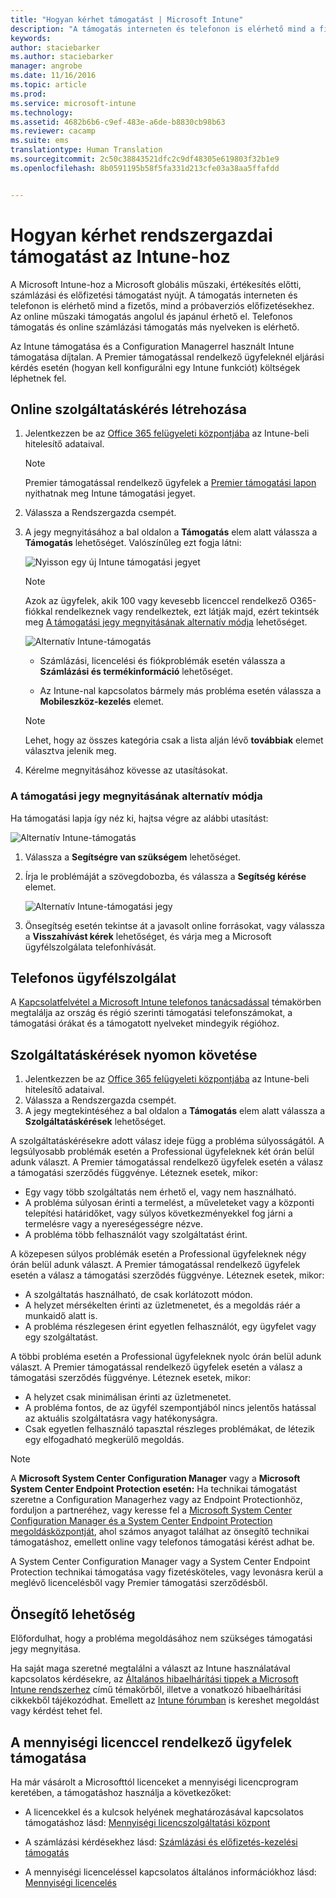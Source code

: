 ```yaml
---
title: "Hogyan kérhet támogatást | Microsoft Intune"
description: "A támogatás interneten és telefonon is elérhető mind a fizetős, mind a próbaverziós előfizetésekhez."
keywords: 
author: staciebarker
ms.author: staciebarker
manager: angrobe
ms.date: 11/16/2016
ms.topic: article
ms.prod: 
ms.service: microsoft-intune
ms.technology: 
ms.assetid: 4682b6b6-c9ef-483e-a6de-b8830cb98b63
ms.reviewer: cacamp
ms.suite: ems
translationtype: Human Translation
ms.sourcegitcommit: 2c50c38843521dfc2c9df48305e619803f32b1e9
ms.openlocfilehash: 8b0591195b58f5fa331d213cfe03a38aa5ffafdd


---
```


# <a name="how-to-get-admin-support-for-microsoft-intune"></a>Hogyan kérhet rendszergazdai támogatást az Intune-hoz

A Microsoft Intune-hoz a Microsoft globális műszaki, értékesítés előtti, számlázási és előfizetési támogatást nyújt. A támogatás interneten és telefonon is elérhető mind a fizetős, mind a próbaverziós előfizetésekhez. Az online műszaki támogatás angolul és japánul érhető el. Telefonos támogatás és online számlázási támogatás más nyelveken is elérhető.

Az Intune támogatása és a Configuration Managerrel használt Intune támogatása díjtalan. A Premier támogatással rendelkező ügyfeleknél eljárási kérdés esetén (hogyan kell konfigurálni egy Intune funkciót) költségek léphetnek fel.

## <a name="create-an-online-service-request"></a>Online szolgáltatáskérés létrehozása

1.  Jelentkezzen be az [Office 365 felügyeleti központjába](https://portal.office.com) az Intune-beli hitelesítő adataival. 
    >[!NOTE]
    >
    >Premier támogatással rendelkező ügyfelek a [Premier támogatási lapon](https://support.microsoft.com/en-us/premier/contacts) nyithatnak meg Intune támogatási jegyet.

2.  Válassza a Rendszergazda csempét.
3.  A jegy megnyitásához a bal oldalon a **Támogatás** elem alatt válassza a **Támogatás** lehetőséget. Valószínűleg ezt fogja látni:

    ![Nyisson egy új Intune támogatási jegyet](../media/support-open-ticket.png)

    >[!NOTE]
    >
    >  Azok az ügyfelek, akik 100 vagy kevesebb licenccel rendelkező O365-fiókkal rendelkeznek vagy rendelkeztek, ezt látják majd, ezért tekintsék meg [A támogatási jegy megnyitásának alternatív módja](#alternate-method-to-open-a-support-ticket) lehetőséget.
    >  
    > ![Alternatív Intune-támogatás](../media/alternate-support-ui.png)

    -   Számlázási, licencelési és fiókproblémák esetén válassza a **Számlázási és termékinformáció** lehetőséget.

    -   Az Intune-nal kapcsolatos bármely más probléma esetén válassza a **Mobileszköz-kezelés** elemet.

    > [!NOTE]
    > Lehet, hogy az összes kategória csak a lista alján lévő **továbbiak** elemet választva jelenik meg.

3.  Kérelme megnyitásához kövesse az utasításokat. 

### <a name="alternate-method-to-open-a-support-ticket"></a>A támogatási jegy megnyitásának alternatív módja

Ha támogatási lapja így néz ki, hajtsa végre az alábbi utasítást:

![Alternatív Intune-támogatás](../media/alternate-support-ui.png)


1. Válassza a **Segítségre van szükségem** lehetőséget.
2. Írja le problémáját a szövegdobozba, és válassza a **Segítség kérése** elemet.

    ![Alternatív Intune-támogatási jegy](../media/support-need-help.png)

3. Önsegítség esetén tekintse át a javasolt online forrásokat, vagy válassza a **Visszahívást kérek** lehetőséget, és várja meg a Microsoft ügyfélszolgálata telefonhívását.

## <a name="support-by-phone"></a>Telefonos ügyfélszolgálat
A [Kapcsolatfelvétel a Microsoft Intune telefonos tanácsadással](contact-assisted-phone-support-for-microsoft-intune.md) témakörben megtalálja az ország és régió szerinti támogatási telefonszámokat, a támogatási órákat és a támogatott nyelveket mindegyik régióhoz.

## <a name="track-your-service-requests"></a>Szolgáltatáskérések nyomon követése
1.  Jelentkezzen be az [Office 365 felügyeleti központjába](https://portal.office.com) az Intune-beli hitelesítő adataival. 
2.  Válassza a Rendszergazda csempét.
3.  A jegy megtekintéséhez a bal oldalon a **Támogatás** elem alatt válassza a **Szolgáltatáskérések** lehetőséget. 

A szolgáltatáskérésekre adott válasz ideje függ a probléma súlyosságától. A legsúlyosabb problémák esetén a Professional ügyfeleknek két órán belül adunk választ. A Premier támogatással rendelkező ügyfelek esetén a válasz a támogatási szerződés függvénye. Léteznek esetek, mikor:

- Egy vagy több szolgáltatás nem érhető el, vagy nem használható. 
- A probléma súlyosan érinti a termelést, a műveleteket vagy a központi telepítési határidőket, vagy súlyos következményekkel fog járni a termelésre vagy a nyereségességre nézve. 
- A probléma több felhasználót vagy szolgáltatást érint.

A közepesen súlyos problémák esetén a Professional ügyfeleknek négy órán belül adunk választ. A Premier támogatással rendelkező ügyfelek esetén a válasz a támogatási szerződés függvénye.  Léteznek esetek, mikor:

- A szolgáltatás használható, de csak korlátozott módon. 
- A helyzet mérsékelten érinti az üzletmenetet, és a megoldás ráér a munkaidő alatt is. 
- A probléma részlegesen érint egyetlen felhasználót, egy ügyfelet vagy egy szolgáltatást.

A többi probléma esetén a Professional ügyfeleknek nyolc órán belül adunk választ. A Premier támogatással rendelkező ügyfelek esetén a válasz a támogatási szerződés függvénye.  Léteznek esetek, mikor:

- A helyzet csak minimálisan érinti az üzletmenetet. 
- A probléma fontos, de az ügyfél szempontjából nincs jelentős hatással az aktuális szolgáltatásra vagy hatékonyságra. 
- Csak egyetlen felhasználó tapasztal részleges problémákat, de létezik egy elfogadható megkerülő megoldás.

> [!NOTE]
> A **Microsoft System Center Configuration Manager** vagy a **Microsoft System Center Endpoint Protection esetén:** Ha technikai támogatást szeretne a Configuration Managerhez vagy az Endpoint Protectionhöz, forduljon a partneréhez, vagy keresse fel a [Microsoft System Center Configuration Manager és a System Center Endpoint Protection megoldásközpontját](http://www.microsoft.com/en-us/server-cloud/products/system-center-2012-r2/resources.aspx), ahol számos anyagot találhat az önsegítő technikai támogatáshoz, emellett online vagy telefonos támogatási kérést adhat be.
>
> A System Center Configuration Manager vagy a System Center Endpoint Protection technikai támogatása vagy fizetésköteles, vagy levonásra kerül a meglévő licencelésből vagy Premier támogatási szerződésből.

## <a name="self-help"></a>Önsegítő lehetőség

Előfordulhat, hogy a probléma megoldásához nem szükséges támogatási jegy megnyitása.

Ha saját maga szeretné megtalálni a választ az Intune használatával kapcsolatos kérdésekre, az [Általános hibaelhárítási tippek a Microsoft Intune rendszerhez](general-troubleshooting-tips-for-microsoft-intune.md) című témakörből, illetve a vonatkozó hibaelhárítási cikkekből tájékozódhat. Emellett az [Intune fórumban](https://social.technet.microsoft.com/Forums/en-US/home?forum=microsoftintuneprod) is kereshet megoldást vagy kérdést tehet fel. 

## <a name="support-for-volume-licensing-customers"></a>A mennyiségi licenccel rendelkező ügyfelek támogatása
Ha már vásárolt a Microsofttól licenceket a mennyiségi licencprogram keretében, a támogatáshoz használja a következőket:

-   A licencekkel és a kulcsok helyének meghatározásával kapcsolatos támogatáshoz lásd: [Mennyiségi licencszolgáltatási központ](http://go.microsoft.com/fwlink/p/?LinkID=282016)

-   A számlázási kérdésekhez lásd: [Számlázási és előfizetés-kezelési támogatás](http://support.microsoft.com/oas/default.aspx?prid=15371)

-   A mennyiségi licenceléssel kapcsolatos általános információkhoz lásd: [Mennyiségi licencelés](http://go.microsoft.com/fwlink/p/?LinkID=282015)



<!--HONumber=Nov16_HO3-->


